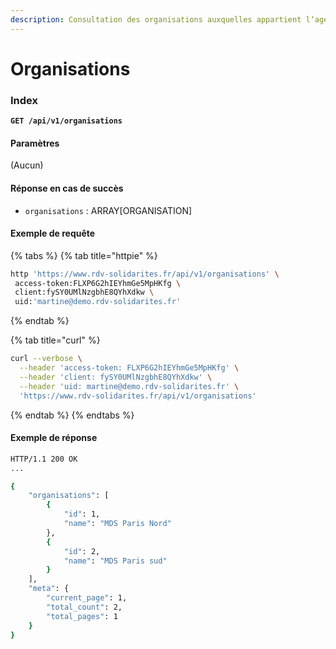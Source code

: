 ```yaml
---
description: Consultation des organisations auxquelles appartient l‘agent connecté
---
```


# Organisations

### Index

**`GET /api/v1/organisations`**

#### Paramètres

(Aucun)

#### Réponse en cas de succès

* `organisations` : ARRAY\[ORGANISATION]

#### Exemple de requête

{% tabs %}
{% tab title="httpie" %}
```bash
http 'https://www.rdv-solidarites.fr/api/v1/organisations' \
 access-token:FLXP6G2hIEYhmGe5MpHKfg \
 client:fySY0UMlNzgbhE8QYhXdkw \
 uid:'martine@demo.rdv-solidarites.fr'
```
{% endtab %}

{% tab title="curl" %}
```bash
curl --verbose \
  --header 'access-token: FLXP6G2hIEYhmGe5MpHKfg' \
  --header 'client: fySY0UMlNzgbhE8QYhXdkw' \
  --header 'uid: martine@demo.rdv-solidarites.fr' \
  'https://www.rdv-solidarites.fr/api/v1/organisations'
```
{% endtab %}
{% endtabs %}

#### Exemple de réponse

```bash
HTTP/1.1 200 OK
...

{
    "organisations": [
        {
            "id": 1,
            "name": "MDS Paris Nord"
        },
        {
            "id": 2,
            "name": "MDS Paris sud"
        }
    ],
    "meta": {
        "current_page": 1,
        "total_count": 2,
        "total_pages": 1
    }
}
```

###
